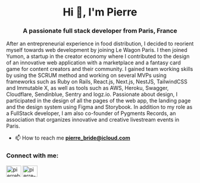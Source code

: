 <h1 align="center">Hi 👋, I'm Pierre</h1>
<h3 align="center">A passionate full stack developer from Paris, France</h3>

After an entrepreneurial experience in food distribution, I decided to reorient myself towards web development by joining Le Wagon Paris. I then joined Yumon, a startup in the creator economy where I contributed to the design of an innovative web application with a marketplace and a fantasy card game for content creators and their community. I gained team working skills by using the SCRUM method and working on several MVPs using frameworks such as Ruby on Rails, React.js, Next.js, NestJS, TailwindCSS and Immutable X, as well as tools such as AWS, Heroku, Swagger, Cloudflare, Sendinblue, Sentry and logz.io. Passionate about design, I participated in the design of all the pages of the web app, the landing page and the design system using Figma and Storybook. In addition to my role as a FullStack developer, I am also co-founder of Pygments Records, an association that organizes innovative and creative livestream events in Paris.

- 📫 How to reach me **pierre_bride@icloud.com**

<h3 align="left">Connect with me:</h3>
<p align="left">
<a href="https://twitter.com/pierrebride" target="blank"><img align="center" src="https://raw.githubusercontent.com/rahuldkjain/github-profile-readme-generator/master/src/images/icons/Social/twitter.svg" alt="pierrebride" height="30" width="40" /></a>
<a href="https://linkedin.com/in/pierre-bride-b79065150" target="blank"><img align="center" src="https://raw.githubusercontent.com/rahuldkjain/github-profile-readme-generator/master/src/images/icons/Social/linked-in-alt.svg" alt="pierre-bride-b79065150" height="30" width="40" /></a>
</p>
